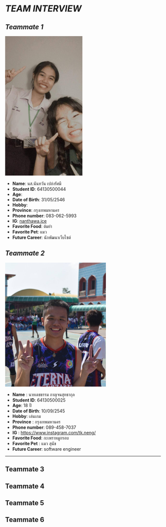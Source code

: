 # *TEAM INTERVIEW*
## *Teammate 1*  
<img src="image/ice.jpg" height=450  width=250>

* **Name**:  นส.นันทวัน เปล่งรัศมี
* **Student ID**: 64130500044
* **Age**:
* **Date of Birth**: 31/05/2546
* **Hobby**:
* **Province**: กรุงเทพมหานคร
* **Phone number**: 083-062-5993
* **IG**: [nanthawa.ice](https://instagram.com/nanthawan.ice?utm_medium=copy_link) 
*  **Favorite Food**: ต้มยำ
*  **Favorite Pet**: แมว
*  **Future Career**: นักพัฒนาเว็บไซต์

## *Teammate 2*
<img src="image/neng.jpg" height= 400 wiidth= 250>

* **Name** : นายเตชธรรม กาญจนสุทธากุล
* **Student ID**: 64130500025
* **Age**: 18 ปี
* **Date of Birth**: 10/09/2545
* **Hobby**: เล่นเกม
* **Province** : กรุงเทพมหานคร
* **Phone number**: 089-458-7037
* **IG** : https://www.instagram.com/tk.neng/
* **Favorite Food**: กะเพราหมูกรอบ
* **Favorite Pet** : แมว สุนัข
* **Future Career**: software engineer
---
Teammate 3
---
Teammate 4
---
Teammate 5
---
Teammate 6
---

